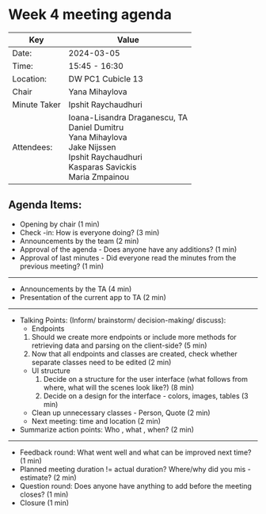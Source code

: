 # Week 4 meeting agenda

| Key          | Value              |
|--------------|--------------------|
| Date:        | 2024-03-05         |
| Time:        | 15:45 - 16:30      |
| Location:    | DW PC1 Cubicle 13  |
| Chair        | Yana Mihaylova	    |
| Minute Taker | Ipshit Raychaudhuri|
| Attendees:   | Ioana-Lisandra Draganescu, TA<br/> Daniel Dumitru<br/> Yana Mihaylova<br/> Jake Nijssen<br/> Ipshit Raychaudhuri<br/> Kasparas Savickis<br/>  Maria Zmpainou |


## Agenda Items:
- Opening by chair (1 min)
- Check -in: How is everyone doing? (3 min)
- Announcements by the team (2 min)
- Approval of the agenda - Does anyone have any additions? (1 min)
- Approval of last minutes - Did everyone read the minutes from the previous meeting? (1 min)
---
- Announcements by the TA (4 min)
- Presentation of the current app to TA (2 min)
---
- Talking Points: (Inform/ brainstorm/ decision-making/ discuss):
    - Endpoints
	1. Should we create more endpoints or include more methods for retrieving data and
	 parsing on the client-side? (5 min)
	2. Now that all endpoints and classes are created, check whether separate classes 
	 need to be edited (2 min)
    - UI structure
        1. Decide on a structure for the user interface (what follows from where, what will 
	 the scenes look like?) (8 min)
        2. Decide on a design for the interface - colors, images, tables (3 min)
    - Clean up unnecessary classes - Person, Quote (2 min)
    - Next meeting: time and location (2 min)
- Summarize action points: Who , what , when? (2 min)
---
- Feedback round: What went well and what can be improved next time? (1 min)
- Planned meeting duration != actual duration? Where/why did you mis -estimate? (2 min)
- Question round: Does anyone have anything to add before the meeting closes? (1 min)
- Closure (1 min)
